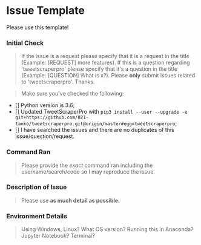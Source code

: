 # Issue Template
Please use this template!

### Initial Check
> If the issue is a request please specify that it is a request in the title (Example: [REQUEST] more features). If this is a question regarding 'tweetscraperpro' please specify that it's a question in the title (Example: [QUESTION] What is x?). Please **only** submit issues related to 'tweetscraperpro'. Thanks.

>Make sure you've checked the following:

- [] Python version is 3.6;
- [] Updated TweetScraperPro with `pip3 install --user --upgrade -e git+https://github.com/021-tanko/tweetscraperpro.git@origin/master#egg=tweetscraperpro`;
- [] I have searched the issues and there are no duplicates of this issue/question/request.

### Command Ran
>Please provide the _exact_ command ran including the username/search/code so I may reproduce the issue.

### Description of Issue
>Please use **as much detail as possible.**

### Environment Details
>Using Windows, Linux? What OS version? Running this in Anaconda? Jupyter Notebook? Terminal?
